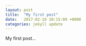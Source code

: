 ```yaml
---
layout: post
title:  "My first post"
date:   2017-02-16 10:15:09 +0000
categories: jekyll update
---
```


My first post...
